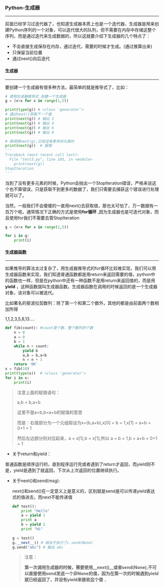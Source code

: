 ### Python-生成器

---

​	前面已经学习过迭代器了，也知道生成器本质上也是一个迭代器，生成器是用来创建Python序列的一个对象，可以迭代很大的队列，但不需要在内存中存储这整个序列，而是通过迭代来生成数据的，所以这就要介绍下生成器的几个特点了：

- 不会直接生成保存在内存，通过迭代，需要的时候才生成。(通过推算出来)
- 只保留当前位置
- 通过next()向后迭代

#### 生成器

----

要创建一个生成器有很多种方法，最简单的就是推导式了，比如：

```python
# 使用生成器推导式 创建一个生成器
g = (x+x for x in range(1,5))

print(type(g)) # <class 'generator'>
# 通过next()获取下一个值
print(next(g)) # 输出 2
print(next(g)) # 输出 4
print(next(g)) # 输出 6
print(next(g)) # 输出 8

# 再调用next(g),已经没有更多的元素时
print(next(g)) 	# 报错
'''
Traceback (most recent call last):
  File "test3.py", line 105, in <module>
    print(next(g))
StopIteration
'''
```

当到了没有更多元素的时候，Python会抛出一个StopIteration错误，严格来说这个也不算错误，只是获取不到更多的数据了，我们只需要去捕获这个错误进行处理就可以了。

当然，一般我们不会傻傻的一直用next()去获取值，那也太可怕了，万一数据有一百万个呢。通常情况下正确的方式是使用**for循环** ,因为生成器也是可迭代对象，而且使用for我们不需要去管StopIteration

```python
g = (x+x for x in range(1,5))

for i in g:
    print(i)
```

#### 生成器函数 

----

​	如果推导的算法太过复杂了，用生成器推导式的for循环比较难实现，我们可以用生成器函数来实现，我们知道普通函数都是用return来返回需要的值，python中的函数也一样，但是在python中还有一种函数不是用return来返回值的，而是用**yield** ，这种函数就叫生成器函数。生成器函数在调用的时候返回的是一个生成器对象，该对象可以被迭代。

比如著名的斐波拉契数列：除了第一个和第二个数外，其他的都是由前面两个数相加所得

1,1,2,3,5,8,13....

```python
def fib(count): #count是个数，整个数列的个数
    n = 0
    a = 0
    b = 1
    while n < count:
        yield b
        a,b = b,a+b
        n = n + 1
    return 'OK'
x = fib(10)
print(type(x))  # <class 'generator'>
for i in x:
    print(i)
```

> 注意上面的赋值语句：
>
> a,b = b,a+b
>
> 这里不是a=b,b=a+b的赋值的意思
>
> 而是：右值部分为一个元组假设为x=(b,a+b),x[0] = b = 1,x[1] = a+b = 0+1 = 1
>
> 然后左边部分则对应起来，a = x[1],b = x[1],所以 a = b = 1,b = a+b = 0+1 = 1

- 关于return和yield：

​	普通函数是顺序运行的，直到程序运行完或者遇到了return才返回，而yield则不是，yield是遇到了就返回，下次从上次返回的位置继续执行。

- 关于next()和send(msg):

  next()和send()在一定意义上是意义的，区别就是send是可以传递yield表达式的值进去，而next不能传递值

  ```python
  def test():
      print "Hello"
      a = yield 1
      print a
      b = yield 2
      print "Hi"
   
  g = test()
  g.__next__() # 相当于执行了c.send(None)  
  g.send("abc")	# 输出 abc
  ```

  > 注意：
  >
  > **第一次调用生成器的时候，需要使用\_\_next()\_\_或者send(None),不可以直接使用send发送一个非None的值，因为在第一次的时候遇到yield就已经返回了，并没有yield来接收这个值** ，

